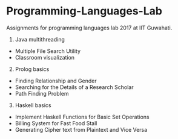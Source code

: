 # Programming-Languages-Lab
Assignments for programming languages lab 2017 at IIT Guwahati.

1. Java multithreading
  * Multiple File Search Utility
  * Classroom visualization

2. Prolog basics
  * Finding Relationship and Gender
  * Searching for the Details of a Research Scholar
  * Path Finding Problem

3. Haskell basics
  * Implement Haskell Functions for Basic Set Operations
  * Billing System for Fast Food Stall
  * Generating Cipher text from Plaintext and Vice Versa
